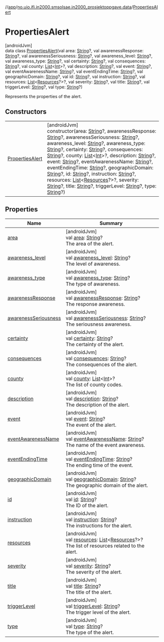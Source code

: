 //[app](../../../index.md)/[no.uio.ifi.in2000.smsolsae.in2000_prosjektoppgave.data](../index.md)/[PropertiesAlert](index.md)

# PropertiesAlert

[androidJvm]\
data class [PropertiesAlert](index.md)(val area: [String](https://kotlinlang.org/api/latest/jvm/stdlib/kotlin/-string/index.html)?, val awarenessResponse: [String](https://kotlinlang.org/api/latest/jvm/stdlib/kotlin/-string/index.html)?, val awarenessSeriousness: [String](https://kotlinlang.org/api/latest/jvm/stdlib/kotlin/-string/index.html)?, val awareness_level: [String](https://kotlinlang.org/api/latest/jvm/stdlib/kotlin/-string/index.html)?, val awareness_type: [String](https://kotlinlang.org/api/latest/jvm/stdlib/kotlin/-string/index.html)?, val certainty: [String](https://kotlinlang.org/api/latest/jvm/stdlib/kotlin/-string/index.html)?, val consequences: [String](https://kotlinlang.org/api/latest/jvm/stdlib/kotlin/-string/index.html)?, val county: [List](https://kotlinlang.org/api/latest/jvm/stdlib/kotlin.collections/-list/index.html)&lt;[Int](https://kotlinlang.org/api/latest/jvm/stdlib/kotlin/-int/index.html)&gt;?, val description: [String](https://kotlinlang.org/api/latest/jvm/stdlib/kotlin/-string/index.html)?, val event: [String](https://kotlinlang.org/api/latest/jvm/stdlib/kotlin/-string/index.html)?, val eventAwarenessName: [String](https://kotlinlang.org/api/latest/jvm/stdlib/kotlin/-string/index.html)?, val eventEndingTime: [String](https://kotlinlang.org/api/latest/jvm/stdlib/kotlin/-string/index.html)?, val geographicDomain: [String](https://kotlinlang.org/api/latest/jvm/stdlib/kotlin/-string/index.html)?, val id: [String](https://kotlinlang.org/api/latest/jvm/stdlib/kotlin/-string/index.html)?, val instruction: [String](https://kotlinlang.org/api/latest/jvm/stdlib/kotlin/-string/index.html)?, val resources: [List](https://kotlinlang.org/api/latest/jvm/stdlib/kotlin.collections/-list/index.html)&lt;[Resources](../-resources/index.md)?&gt;?, val severity: [String](https://kotlinlang.org/api/latest/jvm/stdlib/kotlin/-string/index.html)?, val title: [String](https://kotlinlang.org/api/latest/jvm/stdlib/kotlin/-string/index.html)?, val triggerLevel: [String](https://kotlinlang.org/api/latest/jvm/stdlib/kotlin/-string/index.html)?, val type: [String](https://kotlinlang.org/api/latest/jvm/stdlib/kotlin/-string/index.html)?)

Represents the properties of the alert.

## Constructors

| | |
|---|---|
| [PropertiesAlert](-properties-alert.md) | [androidJvm]<br>constructor(area: [String](https://kotlinlang.org/api/latest/jvm/stdlib/kotlin/-string/index.html)?, awarenessResponse: [String](https://kotlinlang.org/api/latest/jvm/stdlib/kotlin/-string/index.html)?, awarenessSeriousness: [String](https://kotlinlang.org/api/latest/jvm/stdlib/kotlin/-string/index.html)?, awareness_level: [String](https://kotlinlang.org/api/latest/jvm/stdlib/kotlin/-string/index.html)?, awareness_type: [String](https://kotlinlang.org/api/latest/jvm/stdlib/kotlin/-string/index.html)?, certainty: [String](https://kotlinlang.org/api/latest/jvm/stdlib/kotlin/-string/index.html)?, consequences: [String](https://kotlinlang.org/api/latest/jvm/stdlib/kotlin/-string/index.html)?, county: [List](https://kotlinlang.org/api/latest/jvm/stdlib/kotlin.collections/-list/index.html)&lt;[Int](https://kotlinlang.org/api/latest/jvm/stdlib/kotlin/-int/index.html)&gt;?, description: [String](https://kotlinlang.org/api/latest/jvm/stdlib/kotlin/-string/index.html)?, event: [String](https://kotlinlang.org/api/latest/jvm/stdlib/kotlin/-string/index.html)?, eventAwarenessName: [String](https://kotlinlang.org/api/latest/jvm/stdlib/kotlin/-string/index.html)?, eventEndingTime: [String](https://kotlinlang.org/api/latest/jvm/stdlib/kotlin/-string/index.html)?, geographicDomain: [String](https://kotlinlang.org/api/latest/jvm/stdlib/kotlin/-string/index.html)?, id: [String](https://kotlinlang.org/api/latest/jvm/stdlib/kotlin/-string/index.html)?, instruction: [String](https://kotlinlang.org/api/latest/jvm/stdlib/kotlin/-string/index.html)?, resources: [List](https://kotlinlang.org/api/latest/jvm/stdlib/kotlin.collections/-list/index.html)&lt;[Resources](../-resources/index.md)?&gt;?, severity: [String](https://kotlinlang.org/api/latest/jvm/stdlib/kotlin/-string/index.html)?, title: [String](https://kotlinlang.org/api/latest/jvm/stdlib/kotlin/-string/index.html)?, triggerLevel: [String](https://kotlinlang.org/api/latest/jvm/stdlib/kotlin/-string/index.html)?, type: [String](https://kotlinlang.org/api/latest/jvm/stdlib/kotlin/-string/index.html)?) |

## Properties

| Name | Summary |
|---|---|
| [area](area.md) | [androidJvm]<br>val [area](area.md): [String](https://kotlinlang.org/api/latest/jvm/stdlib/kotlin/-string/index.html)?<br>The area of the alert. |
| [awareness_level](awareness_level.md) | [androidJvm]<br>val [awareness_level](awareness_level.md): [String](https://kotlinlang.org/api/latest/jvm/stdlib/kotlin/-string/index.html)?<br>The level of awareness. |
| [awareness_type](awareness_type.md) | [androidJvm]<br>val [awareness_type](awareness_type.md): [String](https://kotlinlang.org/api/latest/jvm/stdlib/kotlin/-string/index.html)?<br>The type of awareness. |
| [awarenessResponse](awareness-response.md) | [androidJvm]<br>val [awarenessResponse](awareness-response.md): [String](https://kotlinlang.org/api/latest/jvm/stdlib/kotlin/-string/index.html)?<br>The response awareness. |
| [awarenessSeriousness](awareness-seriousness.md) | [androidJvm]<br>val [awarenessSeriousness](awareness-seriousness.md): [String](https://kotlinlang.org/api/latest/jvm/stdlib/kotlin/-string/index.html)?<br>The seriousness awareness. |
| [certainty](certainty.md) | [androidJvm]<br>val [certainty](certainty.md): [String](https://kotlinlang.org/api/latest/jvm/stdlib/kotlin/-string/index.html)?<br>The certainty of the alert. |
| [consequences](consequences.md) | [androidJvm]<br>val [consequences](consequences.md): [String](https://kotlinlang.org/api/latest/jvm/stdlib/kotlin/-string/index.html)?<br>The consequences of the alert. |
| [county](county.md) | [androidJvm]<br>val [county](county.md): [List](https://kotlinlang.org/api/latest/jvm/stdlib/kotlin.collections/-list/index.html)&lt;[Int](https://kotlinlang.org/api/latest/jvm/stdlib/kotlin/-int/index.html)&gt;?<br>The list of county codes. |
| [description](description.md) | [androidJvm]<br>val [description](description.md): [String](https://kotlinlang.org/api/latest/jvm/stdlib/kotlin/-string/index.html)?<br>The description of the alert. |
| [event](event.md) | [androidJvm]<br>val [event](event.md): [String](https://kotlinlang.org/api/latest/jvm/stdlib/kotlin/-string/index.html)?<br>The event of the alert. |
| [eventAwarenessName](event-awareness-name.md) | [androidJvm]<br>val [eventAwarenessName](event-awareness-name.md): [String](https://kotlinlang.org/api/latest/jvm/stdlib/kotlin/-string/index.html)?<br>The name of the event awareness. |
| [eventEndingTime](event-ending-time.md) | [androidJvm]<br>val [eventEndingTime](event-ending-time.md): [String](https://kotlinlang.org/api/latest/jvm/stdlib/kotlin/-string/index.html)?<br>The ending time of the event. |
| [geographicDomain](geographic-domain.md) | [androidJvm]<br>val [geographicDomain](geographic-domain.md): [String](https://kotlinlang.org/api/latest/jvm/stdlib/kotlin/-string/index.html)?<br>The geographic domain of the alert. |
| [id](id.md) | [androidJvm]<br>val [id](id.md): [String](https://kotlinlang.org/api/latest/jvm/stdlib/kotlin/-string/index.html)?<br>The ID of the alert. |
| [instruction](instruction.md) | [androidJvm]<br>val [instruction](instruction.md): [String](https://kotlinlang.org/api/latest/jvm/stdlib/kotlin/-string/index.html)?<br>The instructions for the alert. |
| [resources](resources.md) | [androidJvm]<br>val [resources](resources.md): [List](https://kotlinlang.org/api/latest/jvm/stdlib/kotlin.collections/-list/index.html)&lt;[Resources](../-resources/index.md)?&gt;?<br>The list of resources related to the alert. |
| [severity](severity.md) | [androidJvm]<br>val [severity](severity.md): [String](https://kotlinlang.org/api/latest/jvm/stdlib/kotlin/-string/index.html)?<br>The severity of the alert. |
| [title](title.md) | [androidJvm]<br>val [title](title.md): [String](https://kotlinlang.org/api/latest/jvm/stdlib/kotlin/-string/index.html)?<br>The title of the alert. |
| [triggerLevel](trigger-level.md) | [androidJvm]<br>val [triggerLevel](trigger-level.md): [String](https://kotlinlang.org/api/latest/jvm/stdlib/kotlin/-string/index.html)?<br>The trigger level of the alert. |
| [type](type.md) | [androidJvm]<br>val [type](type.md): [String](https://kotlinlang.org/api/latest/jvm/stdlib/kotlin/-string/index.html)?<br>The type of the alert. |
